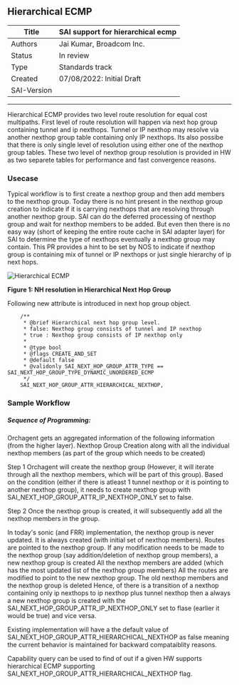 Hierarchical ECMP
-------------------------------------------------------------------------------
 Title       | SAI support for hierarchical ecmp
-------------|-----------------------------------------------------------------
 Authors     | Jai Kumar, Broadcom Inc.
 Status      | In review
 Type        | Standards track
 Created     | 07/08/2022: Initial Draft
 SAI-Version | 
-------------------------------------------------------------------------------

Hierarchical ECMP provides two level route resolution for equal cost multipaths. First level of route resolution will happen via next hop group containing tunnel and ip nexthops. Tunnel or IP nexthop may resolve via another nexthop group table containing only IP nexthops. Its also possibe that there is only single level of resolution using either one of the nexthop group tables. These two level of nexthop group resolution is provided in HW as two separete tables for performance and fast convergence reasons.

### Usecase
Typical workflow is to first create a nexthop group and then add members to the nexthop group. Today there is no hint present in the nexthop group creation to indicate if it is carrying nexthops that are resolving through another nexthop group. SAI can do the deferred processing of nexthop group and wait for nexthop members to be added. But even then there is no easy way (short of keeping the entire route cache in SAI adapter layer) for SAI to determine the type of nexthops eventually a nexthop group may contain.
This PR provides a hint to be set by NOS to indicate if nexthop group is containing mix of tunnel or IP nexthops or just single hierarchy of ip next hops.

![Hierarchical ECMP](../figures/H-ECMP.png "Figure 1: Hierarchical ECMP")

__Figure 1: NH resolution in Hierarchical Next Hop Group__


Following new attribute is introduced in next hop group object.
```
    /**
     * @brief Hierarchical next hop group level.
     * false: Nexthop group consists of tunnel and IP nexthop
     * true : Nexthop group consists of IP nexthop only
     *
     * @type bool
     * @flags CREATE_AND_SET
     * @default false
     * @validonly SAI_NEXT_HOP_GROUP_ATTR_TYPE == SAI_NEXT_HOP_GROUP_TYPE_DYNAMIC_UNORDERED_ECMP
     */
    SAI_NEXT_HOP_GROUP_ATTR_HIERARCHICAL_NEXTHOP,
```


### Sample Workflow
##### Sequence of Programming:
Orchagent gets an aggregated information of the following information (from the higher layer). Nexthop Group Creation along with all the individual nexthop members (as part of the group which needs to be created)

Step 1
Orchagent will create the nexthop group (However, it will iterate through all the nexthop members, which will be part of this group). Based on the condition (either if there is atleast 1 tunnel nexthop or it is pointing to another nexthop group), it needs to create nexthop group with SAI_NEXT_HOP_GROUP_ATTR_IP_NEXTHOP_ONLY set to false.

Step 2
Once the nexthop group is created, it will subsequently add all the nexthop members in the group.

In today's sonic (and FRR) implementation, the nexthop group is never updated. It is always created (with initial set of nexthop members). Routes are pointed to the nexthop group. If any modification needs to be made to the nexthop group (say addition/deletion of nexthop group members), a new nexthop group is created
All the nexthop members are added (which has the most updated list of the nexthop group members)
All the routes are modified to point to the new nexthop group.
The old nexthop members and the nexthop group is deleted
Hence, of there is a transition of a nexthop containing only ip nexthops to ip nexthop plus tunnel nexthop then a always a new nexthop group is created with the SAI_NEXT_HOP_GROUP_ATTR_IP_NEXTHOP_ONLY set to flase (earlier it would be true) and vice versa.

Existing implementation will have a the default value of SAI_NEXT_HOP_GROUP_ATTR_HIERARCHICAL_NEXTHOP as false meaning the current behavior is maintained for backward compataiblity reasons.

Capability query can be used to find of out if a given HW supports hierarchical ECMP supporting SAI_NEXT_HOP_GROUP_ATTR_HIERARCHICAL_NEXTHOP flag.

